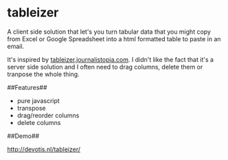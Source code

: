 tableizer
=========

A client side solution that let's you turn tabular data that you might copy from Excel or Google Spreadsheet into a html formatted table to paste in an email.

It's inspired by [tableizer.journalistopia.com](http://tableizer.journalistopia.com). I didn't like the fact that it's a server side solution and I often need to drag columns, delete them or tranpose the whole thing.

##Features##
- pure javascript
- transpose
- drag/reorder columns
- delete columns

##Demo##

http://devotis.nl/tableizer/
